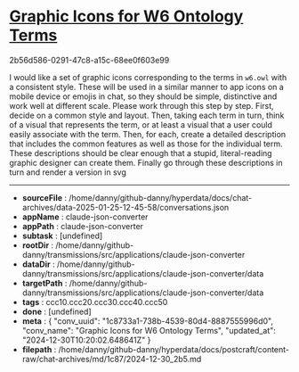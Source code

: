 # [Graphic Icons for W6 Ontology Terms](https://claude.ai/chat/1c8733a1-738b-4539-80d4-8887555996d0)

2b56d586-0291-47c8-a15c-68ee0f603e99

I would like a set of graphic icons corresponding to the terms in `w6.owl` with a consistent style. These will be used in a similar manner to app icons on a mobile device or emojis in chat, so they should be simple, distinctive and work well at different scale. Please work through this step by step. First, decide on a common style and layout. Then, taking each term in turn, think of a visual that represents the term, or at least a visual that a user could easily associate with the term. Then, for each, create a detailed description that includes the common features as well as those for the individual term. These descriptions should be clear enough that a stupid, literal-reading graphic designer can create them. Finally go through these descriptions in turn and render a version in svg

---

* **sourceFile** : /home/danny/github-danny/hyperdata/docs/chat-archives/data-2025-01-25-12-45-58/conversations.json
* **appName** : claude-json-converter
* **appPath** : claude-json-converter
* **subtask** : [undefined]
* **rootDir** : /home/danny/github-danny/transmissions/src/applications/claude-json-converter
* **dataDir** : /home/danny/github-danny/transmissions/src/applications/claude-json-converter/data
* **targetPath** : /home/danny/github-danny/transmissions/src/applications/claude-json-converter/data
* **tags** : ccc10.ccc20.ccc30.ccc40.ccc50
* **done** : [undefined]
* **meta** : {
  "conv_uuid": "1c8733a1-738b-4539-80d4-8887555996d0",
  "conv_name": "Graphic Icons for W6 Ontology Terms",
  "updated_at": "2024-12-30T10:20:02.648641Z"
}
* **filepath** : /home/danny/github-danny/hyperdata/docs/postcraft/content-raw/chat-archives/md/1c87/2024-12-30_2b5.md
